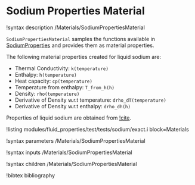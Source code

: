 # Sodium Properties Material

!syntax description /Materials/SodiumPropertiesMaterial

`SodiumPropertiesMaterial` samples the functions available in [SodiumProperties](SodiumProperties.md)
and provides them as material properties.

The following material properties created for liquid sodium are:

- Thermal Conductivity: `k(temperature)`
- Enthalpy: `h(temperature)`
- Heat capacity: `cp(temperature)`
- Temperature from enthalpy: `T_from_h(h)`
- Density: `rho(temperature)`
- Derivative of Density w.r.t temperature: `drho_dT(temperature)`
- Derivative of Density w.r.t enthalpy: `drho_dh(h)`

Properties of liquid sodium are obtained from [!cite](Fink:1995bf).

!listing modules/fluid_properties/test/tests/sodium/exact.i block=Materials

!syntax parameters /Materials/SodiumPropertiesMaterial

!syntax inputs /Materials/SodiumPropertiesMaterial

!syntax children /Materials/SodiumPropertiesMaterial

!bibtex bibliography
